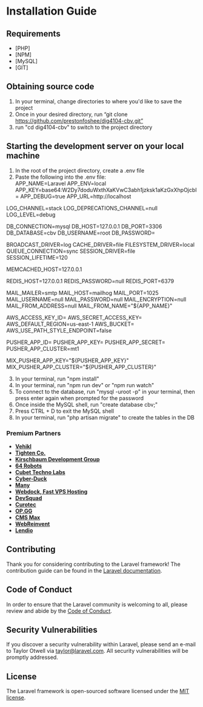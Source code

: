# Installation Guide

## Requirements

- [PHP]
- [NPM]
- [MySQL]
- [GIT]

## Obtaining source code

1. In your terminal, change directories to where you'd like to save the project
2. Once in your desired directory, run “git clone https://github.com/prestonfoshee/dig4104-cbv.git”
3. run "cd dig4104-cbv" to switch to the project directory

## Starting the development server on your local machine

1. In the root of the project directory, create a .env file
2. Paste the following into the .env file:  
APP_NAME=Laravel
APP_ENV=local
APP_KEY=base64:W2Dy7doduWxthXaKVwC3abh1jzksk1aKzGxXhpOjcbI=
APP_DEBUG=true
APP_URL=http://localhost  

LOG_CHANNEL=stack
LOG_DEPRECATIONS_CHANNEL=null
LOG_LEVEL=debug  

DB_CONNECTION=mysql
DB_HOST=127.0.0.1
DB_PORT=3306
DB_DATABASE=cbv
DB_USERNAME=root
DB_PASSWORD=  

BROADCAST_DRIVER=log
CACHE_DRIVER=file
FILESYSTEM_DRIVER=local
QUEUE_CONNECTION=sync
SESSION_DRIVER=file
SESSION_LIFETIME=120  

MEMCACHED_HOST=127.0.0.1  

REDIS_HOST=127.0.0.1
REDIS_PASSWORD=null
REDIS_PORT=6379  

MAIL_MAILER=smtp
MAIL_HOST=mailhog
MAIL_PORT=1025
MAIL_USERNAME=null
MAIL_PASSWORD=null
MAIL_ENCRYPTION=null
MAIL_FROM_ADDRESS=null
MAIL_FROM_NAME="${APP_NAME}"  

AWS_ACCESS_KEY_ID=
AWS_SECRET_ACCESS_KEY=
AWS_DEFAULT_REGION=us-east-1
AWS_BUCKET=
AWS_USE_PATH_STYLE_ENDPOINT=false  

PUSHER_APP_ID=
PUSHER_APP_KEY=
PUSHER_APP_SECRET=
PUSHER_APP_CLUSTER=mt1  

MIX_PUSHER_APP_KEY="${PUSHER_APP_KEY}"
MIX_PUSHER_APP_CLUSTER="${PUSHER_APP_CLUSTER}"  

3. In your terminal, run "npm install"
4. In your terminal, run "npm run dev" or "npm run watch"
5. To connect to the database, run "mysql -uroot -p" in your terminal, then press enter again when prompted for the password
6. Once inside the MySQL shell, run "create database cbv;"
7. Press CTRL + D to exit the MySQL shell
8. In your terminal, run "php artisan migrate" to create the tables in the DB

### Premium Partners

- **[Vehikl](https://vehikl.com/)**
- **[Tighten Co.](https://tighten.co)**
- **[Kirschbaum Development Group](https://kirschbaumdevelopment.com)**
- **[64 Robots](https://64robots.com)**
- **[Cubet Techno Labs](https://cubettech.com)**
- **[Cyber-Duck](https://cyber-duck.co.uk)**
- **[Many](https://www.many.co.uk)**
- **[Webdock, Fast VPS Hosting](https://www.webdock.io/en)**
- **[DevSquad](https://devsquad.com)**
- **[Curotec](https://www.curotec.com/services/technologies/laravel/)**
- **[OP.GG](https://op.gg)**
- **[CMS Max](https://www.cmsmax.com/)**
- **[WebReinvent](https://webreinvent.com/?utm_source=laravel&utm_medium=github&utm_campaign=patreon-sponsors)**
- **[Lendio](https://lendio.com)**

## Contributing

Thank you for considering contributing to the Laravel framework! The contribution guide can be found in the [Laravel documentation](https://laravel.com/docs/contributions).

## Code of Conduct

In order to ensure that the Laravel community is welcoming to all, please review and abide by the [Code of Conduct](https://laravel.com/docs/contributions#code-of-conduct).

## Security Vulnerabilities

If you discover a security vulnerability within Laravel, please send an e-mail to Taylor Otwell via [taylor@laravel.com](mailto:taylor@laravel.com). All security vulnerabilities will be promptly addressed.

## License

The Laravel framework is open-sourced software licensed under the [MIT license](https://opensource.org/licenses/MIT).

